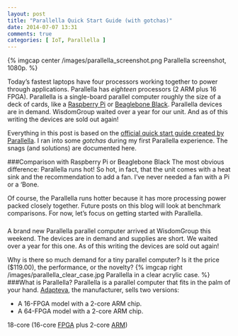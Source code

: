 ```yaml
---
layout: post
title: "Parallella Quick Start Guide (with gotchas)"
date: 2014-07-07 13:31
comments: true
categories: [ IoT, Parallella ]
---
```

{% imgcap center /images/parallella_screenshot.png Parallella screenshot, 1080p. %}

Today’s fastest laptops have four processors working together to power through applications. Parallella has _eighteen_ processors (2 ARM plus 16 FPGA).  Parallella is a single-board parallel computer roughly the size of a deck of cards, like a [Raspberry Pi](/blog/2012/12/03/ruby-on-raspberry-pi/) or [Beaglebone Black](/blog/2014/01/02/beaglebone-black-ubuntu-part-1/). Parallella devices are in demand. WisdomGroup waited over a year for our unit. And as of this writing the devices are sold out again!

Everything in this post is based on the [official quick start guide created by Parallella](http://www.parallella.org/quick-start/). I ran into some _gotchas_ during my first Parallella experience. The snags (and solutions) are documented here.
<!--more-->
###Comparison with Raspberry Pi or Beaglebone Black
The most obvious difference: Parallella runs hot! So hot, in fact, that the unit comes with a heat sink and the recommendation to add a fan. I’ve never needed a fan with a Pi or a ‘Bone.

Of course, the Parallella runs hotter because it has more processing power packed closely together. Future posts on this blog will look at benchmark comparisons. For now, let’s focus on getting started with Parallella.

###

A brand new Parallella parallel computer arrived at WisdomGroup this weekend. The devices are in demand and supplies are short. We waited over a year for this one. As of this writing the devices are sold out again!

Why is there so much demand for a tiny parallel computer? Is it the price ($119.00), the performance, or the novelty?
{% imgcap right /images/parallella_clear_case.jpg Parallella in a clear acrylic case. %}
###What is Parallella?
Parallella is a parallel computer that fits in the palm of your hand.  [Adapteva](http://adapteva.com), the manufacturer, sells two versions:

* A 16-FPGA model with a 2-core ARM chip.
* A 64-FPGA model with a 2-core ARM chip.



18-core (16-core [FPGA](http://en.wikipedia.org/wiki/Field-programmable_gate_array) plus 2-core [ARM](http://arm.com/))
